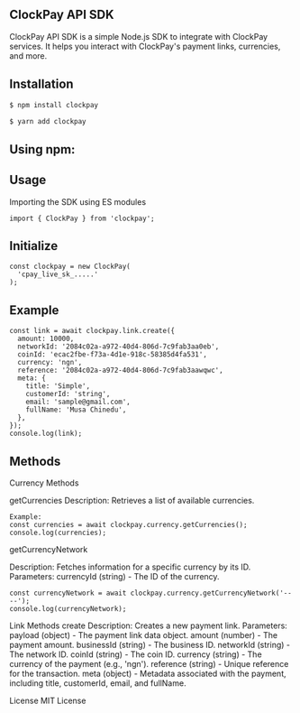 ## ClockPay API SDK
ClockPay API SDK is a simple Node.js SDK to integrate with ClockPay services. It helps you interact with ClockPay's payment links, currencies, and more.

## Installation
```bash
$ npm install clockpay
```

```bash
$ yarn add clockpay
```
## Using npm:


## Usage
Importing the SDK using ES modules

```
import { ClockPay } from 'clockpay';
```

## Initialize 
```
const clockpay = new ClockPay(
  'cpay_live_sk_.....'
);
```

## Example
```
const link = await clockpay.link.create({
  amount: 10000,
  networkId: '2084c02a-a972-40d4-806d-7c9fab3aa0eb',
  coinId: 'ecac2fbe-f73a-4d1e-918c-58385d4fa531',
  currency: 'ngn',
  reference: '2084c02a-a972-40d4-806d-7c9fab3aawqwc',
  meta: {
    title: 'Simple',
    customerId: 'string',
    email: 'sample@gmail.com',
    fullName: 'Musa Chinedu',
  },
});
console.log(link);
```

## Methods
Currency Methods

getCurrencies
Description: Retrieves a list of available currencies.
```
Example:
const currencies = await clockpay.currency.getCurrencies();
console.log(currencies);
```

getCurrencyNetwork

Description: Fetches information for a specific currency by its ID.
Parameters:
currencyId (string) - The ID of the currency.
```
const currencyNetwork = await clockpay.currency.getCurrencyNetwork('----');
console.log(currencyNetwork);
```

Link Methods
create
Description: Creates a new payment link.
Parameters:
payload (object) - The payment link data object.
amount (number) - The payment amount.
businessId (string) - The business ID.
networkId (string) - The network ID.
coinId (string) - The coin ID.
currency (string) - The currency of the payment (e.g., 'ngn').
reference (string) - Unique reference for the transaction.
meta (object) - Metadata associated with the payment, including title, customerId, email, and fullName.

License
MIT License
